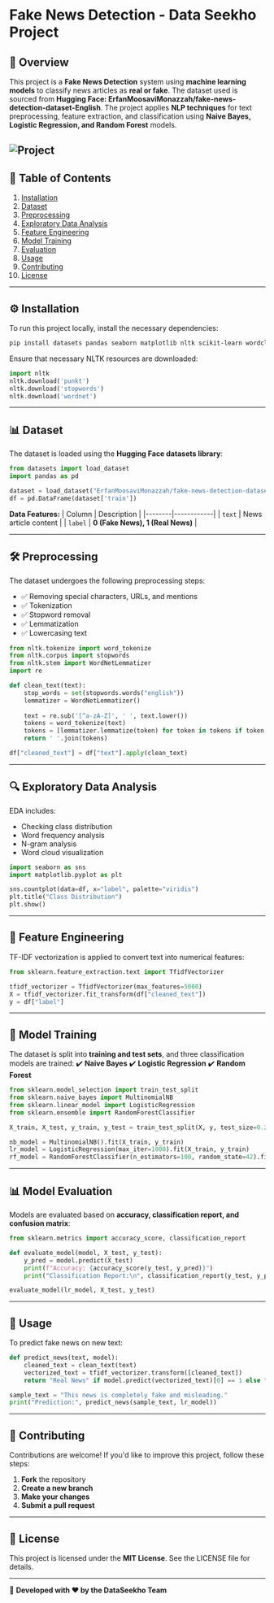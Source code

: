 # Fake News Detection - Data Seekho Project

## 📌 Overview
This project is a **Fake News Detection** system using **machine learning models** to classify news articles as **real or fake**. The dataset used is sourced from **Hugging Face: ErfanMoosaviMonazzah/fake-news-detection-dataset-English**. The project applies **NLP techniques** for text preprocessing, feature extraction, and classification using **Naive Bayes, Logistic Regression, and Random Forest** models.


![Project](https://github.com/dataseekho/fake-news-detection/blob/main/images/Fake%20News%20Detection%20-%20Project%20Diagram.png)
---

## 📖 Table of Contents
1. [Installation](#%EF%B8%8F-installation)
2. [Dataset](#-dataset)
3. [Preprocessing](#%EF%B8%8F-preprocessing)
4. [Exploratory Data Analysis](#-exploratory-data-analysis)
5. [Feature Engineering](#-feature-engineering)
6. [Model Training](#-model-training)
7. [Evaluation](#-model-evaluation)
8. [Usage](#-usage)
9. [Contributing](#-contributing)
10. [License](#-license)

---

## ⚙️ Installation
To run this project locally, install the necessary dependencies:

```bash
pip install datasets pandas seaborn matplotlib nltk scikit-learn wordcloud
```

Ensure that necessary NLTK resources are downloaded:

```python
import nltk
nltk.download('punkt')
nltk.download('stopwords')
nltk.download('wordnet')
```

---

## 📊 Dataset
The dataset is loaded using the **Hugging Face datasets library**:

```python
from datasets import load_dataset
import pandas as pd

dataset = load_dataset("ErfanMoosaviMonazzah/fake-news-detection-dataset-English")
df = pd.DataFrame(dataset['train'])
```

**Data Features:**
| Column | Description |
|--------|------------|
| `text`  | News article content |
| `label` | **0 (Fake News), 1 (Real News)** |

---

## 🛠️ Preprocessing
The dataset undergoes the following preprocessing steps:
- ✅ Removing special characters, URLs, and mentions
- ✅ Tokenization
- ✅ Stopword removal
- ✅ Lemmatization
- ✅ Lowercasing text

```python
from nltk.tokenize import word_tokenize
from nltk.corpus import stopwords
from nltk.stem import WordNetLemmatizer
import re

def clean_text(text):
    stop_words = set(stopwords.words("english"))
    lemmatizer = WordNetLemmatizer()
    
    text = re.sub('[^a-zA-Z]', ' ', text.lower())
    tokens = word_tokenize(text)
    tokens = [lemmatizer.lemmatize(token) for token in tokens if token not in stop_words]
    return ' '.join(tokens)

df["cleaned_text"] = df["text"].apply(clean_text)
```

---

## 🔍 Exploratory Data Analysis
EDA includes:
- Checking class distribution
- Word frequency analysis
- N-gram analysis
- Word cloud visualization

```python
import seaborn as sns
import matplotlib.pyplot as plt

sns.countplot(data=df, x="label", palette="viridis")
plt.title("Class Distribution")
plt.show()
```

---

## 🔬 Feature Engineering
TF-IDF vectorization is applied to convert text into numerical features:

```python
from sklearn.feature_extraction.text import TfidfVectorizer

tfidf_vectorizer = TfidfVectorizer(max_features=5000)
X = tfidf_vectorizer.fit_transform(df["cleaned_text"])
y = df["label"]
```

---

## 🤖 Model Training
The dataset is split into **training and test sets**, and three classification models are trained:
✔️ **Naive Bayes**
✔️ **Logistic Regression**
✔️ **Random Forest**

```python
from sklearn.model_selection import train_test_split
from sklearn.naive_bayes import MultinomialNB
from sklearn.linear_model import LogisticRegression
from sklearn.ensemble import RandomForestClassifier

X_train, X_test, y_train, y_test = train_test_split(X, y, test_size=0.2, random_state=42)

nb_model = MultinomialNB().fit(X_train, y_train)
lr_model = LogisticRegression(max_iter=1000).fit(X_train, y_train)
rf_model = RandomForestClassifier(n_estimators=100, random_state=42).fit(X_train, y_train)
```

---

## 📊 Model Evaluation
Models are evaluated based on **accuracy, classification report, and confusion matrix**:

```python
from sklearn.metrics import accuracy_score, classification_report

def evaluate_model(model, X_test, y_test):
    y_pred = model.predict(X_test)
    print(f"Accuracy: {accuracy_score(y_test, y_pred)}")
    print("Classification Report:\n", classification_report(y_test, y_pred))

evaluate_model(lr_model, X_test, y_test)
```

---

## 🚀 Usage
To predict fake news on new text:

```python
def predict_news(text, model):
    cleaned_text = clean_text(text)
    vectorized_text = tfidf_vectorizer.transform([cleaned_text])
    return "Real News" if model.predict(vectorized_text)[0] == 1 else "Fake News"

sample_text = "This news is completely fake and misleading."
print("Prediction:", predict_news(sample_text, lr_model))
```

---

## 🤝 Contributing
Contributions are welcome! If you'd like to improve this project, follow these steps:
1. **Fork** the repository
2. **Create a new branch**
3. **Make your changes**
4. **Submit a pull request**

---

## 📜 License
This project is licensed under the **MIT License**. See the LICENSE file for details.

---

🚀 **Developed with ❤️ by the DataSeekho Team**

